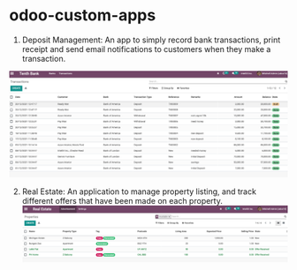 # odoo-custom-apps


1. Deposit Management: An app to simply record bank transactions, print receipt and send email notifications to customers when they make a transaction.

![alt text](./transactionsview.png)


2. Real Estate: An application to manage property listing, and track different offers that have been made on each property.
![alt text](./estate_list.png)